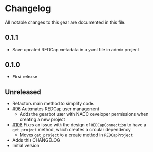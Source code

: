 # Changelog

All notable changes to this gear are documented in this file.

## 0.1.1
* Save updated REDCap metadata in a yaml file in admin project
  
## 0.1.0
* First release
  
## Unreleased
* Refactors main method to simplify code.
* [#96](https://github.com/naccdata/flywheel-gear-extensions/pull/96) Automates REDCap user management
    * Adds the gearbot user with NACC developer permissions when creating a new project
* [#108](https://github.com/naccdata/flywheel-gear-extensions/pull/108) Fixes an issue with the design of `REDCapConnection` to have a `get_project` method, which creates a circular dependency
    * Moves `get_project` to a create method in `REDCapProject`
* Adds this CHANGELOG
* Initial version

